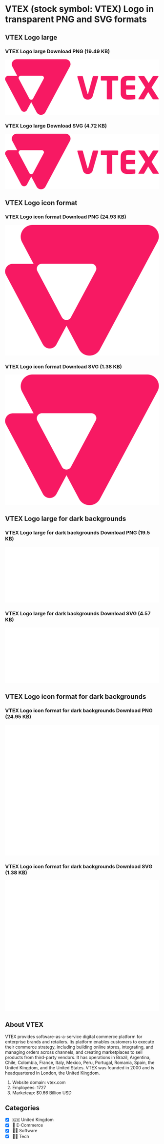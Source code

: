 # VTEX (stock symbol: VTEX) Logo in transparent PNG and SVG formats

## VTEX Logo large

### VTEX Logo large Download PNG (19.49 KB)

![VTEX Logo large Download PNG (19.49 KB)](/img/orig/VTEX_BIG-57173c6d.png)

### VTEX Logo large Download SVG (4.72 KB)

![VTEX Logo large Download SVG (4.72 KB)](/img/orig/VTEX_BIG-daf58e1b.svg)

## VTEX Logo icon format

### VTEX Logo icon format Download PNG (24.93 KB)

![VTEX Logo icon format Download PNG (24.93 KB)](/img/orig/VTEX-64045aa2.png)

### VTEX Logo icon format Download SVG (1.38 KB)

![VTEX Logo icon format Download SVG (1.38 KB)](/img/orig/VTEX-66b939e9.svg)

## VTEX Logo large for dark backgrounds

### VTEX Logo large for dark backgrounds Download PNG (19.5 KB)

![VTEX Logo large for dark backgrounds Download PNG (19.5 KB)](/img/orig/VTEX_BIG.D-7a95dbec.png)

### VTEX Logo large for dark backgrounds Download SVG (4.57 KB)

![VTEX Logo large for dark backgrounds Download SVG (4.57 KB)](/img/orig/VTEX_BIG.D-f37123ab.svg)

## VTEX Logo icon format for dark backgrounds

### VTEX Logo icon format for dark backgrounds Download PNG (24.95 KB)

![VTEX Logo icon format for dark backgrounds Download PNG (24.95 KB)](/img/orig/VTEX.D-d53d315e.png)

### VTEX Logo icon format for dark backgrounds Download SVG (1.38 KB)

![VTEX Logo icon format for dark backgrounds Download SVG (1.38 KB)](/img/orig/VTEX.D-cdddfb2e.svg)

## About VTEX

VTEX provides software-as-a-service digital commerce platform for enterprise brands and retailers. Its platform enables customers to execute their commerce strategy, including building online stores, integrating, and managing orders across channels, and creating marketplaces to sell products from third-party vendors. It has operations in Brazil, Argentina, Chile, Colombia, France, Italy, Mexico, Peru, Portugal, Romania, Spain, the United Kingdom, and the United States. VTEX was founded in 2000 and is headquartered in London, the United Kingdom.

1. Website domain: vtex.com
2. Employees: 1727
3. Marketcap: $0.66 Billion USD


## Categories
- [x] 🇬🇧 United Kingdom
- [x] 🛒 E-Commerce
- [x] 👨‍💻 Software
- [x] 👩‍💻 Tech
